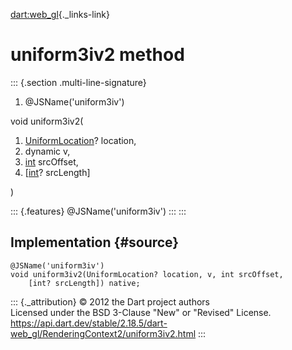 [dart:web\_gl](../../dart-web_gl/dart-web_gl-library){._links-link}

uniform3iv2 method
==================

::: {.section .multi-line-signature}
<div>

1.  \@JSName(\'uniform3iv\')

</div>

void uniform3iv2(

1.  [UniformLocation](../uniformlocation-class)? location,
2.  dynamic v,
3.  [int](../../dart-core/int-class) srcOffset,
4.  \[[int](../../dart-core/int-class)? srcLength\]

)

::: {.features}
\@JSName(\'uniform3iv\')
:::
:::

Implementation {#source}
--------------

``` {.language-dart data-language="dart"}
@JSName('uniform3iv')
void uniform3iv2(UniformLocation? location, v, int srcOffset,
    [int? srcLength]) native;
```

::: {._attribution}
© 2012 the Dart project authors\
Licensed under the BSD 3-Clause \"New\" or \"Revised\" License.\
<https://api.dart.dev/stable/2.18.5/dart-web_gl/RenderingContext2/uniform3iv2.html>
:::
